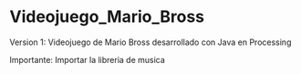 # Videojuego_Mario_Bross
Version 1:
Videojuego de Mario Bross desarrollado con Java en Processing  

Importante:
Importar la libreria de musica
